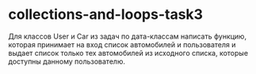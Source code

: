 # collections-and-loops-task3
Для классов User и Car из задач по дата-классам написать функцию, которая принимает на вход список автомобилей
и пользователя и выдает список только тех автомобилей из исходного списка, которые доступны данному пользователю.

